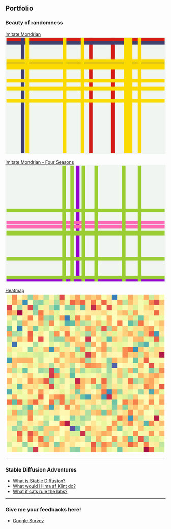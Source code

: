 ## Portfolio

### Beauty of randomness

[Imitate Mondrian](/imitate_mondrian)  
<img src="images/imitate_new_york.png?raw=true">

[Imitate Mondrian - Four Seasons](/sample_page)  
<img src="images/imitate_new_york_spring.png?raw=true">   

[Heatmap](/sample_page)    
<img src="images/heatmap2.png?raw=true">

---

### Stable Diffusion Adventures

- [What is Stable Diffusion?](/stable_diffusion_demo)
- [What would Hilma af Klint do?](/hilma_af_klint_inspired_art)
- [What if cats rule the labs?](/cats_in_labs)

---

### Give me your feedbacks here!
- [Google Survey](/example.com)

